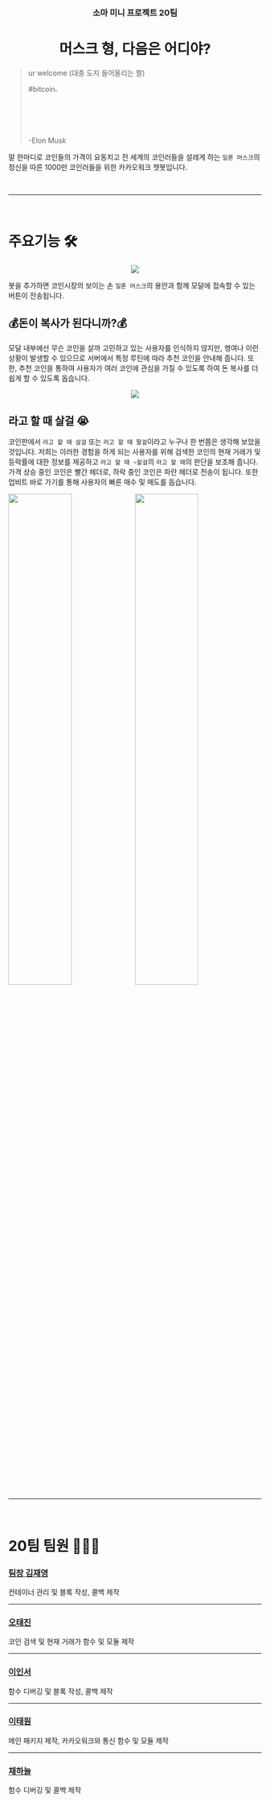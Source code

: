 <div align='center'>
 <h3 >소마 미니 프로젝트 20팀</h3>
 <h1>머스크 형, 다음은 어디야?</h1>
</div>


> ur welcome
> (대충 도지 들어올리는 짤)
>
> #bitcoin<img src="https://abs.twimg.com/hashflags/Bitcoin_evergreen/Bitcoin_evergreen.png" width=2% height=2%>
>
> -Elon Musk

말 한마디로 코인들의 가격이 요동치고 전 세계의 코인러들을 설레게 하는 `일론 머스크`의 정신을 따른 1000만 코인러들을 위한 카카오워크 챗봇입니다.

<br>
<hr>
<br>

# 주요기능 🛠

<div align="center">
<img src="https://tva1.sinaimg.cn/large/008i3skNgy1gq0thfsjkwj30eo0fmte5.jpg" align="center">
</div>

봇을 추가하면 코인시장의 보이는 손 `일론 머스크`의 용안과 함께 모달에 접속할 수 있는 버튼이 전송됩니다.

## 💰돈이 복사가 된다니까?💰
모달 내부에선 무슨 코인을 살까 고민하고 있는 사용자를 인식하지 않지만, 행여나 이런 상황이 발생할 수 있으므로 서버에서 특정 루틴에 따라 추천 코인을 안내해 줍니다. 또한, 추천 코인을 통하여 사용자가 여러 코인에 관심을 가질 수 있도록 하여 돈 복사를 더 쉽게 할 수 있도록 돕습니다.

<div align="center">
<img src="https://tva1.sinaimg.cn/large/008i3skNgy1gq12fwsgawj30h608y0ti.jpg" align="center">
</div>

## 라고 할 때 살걸 😭

코인판에서 `라고 할 때 살걸` 또는 `라고 할 때 팔걸`이라고 누구나 한 번쯤은 생각해 보았을 것입니다. 저희는 이러한 경험을 하게 되는 사용자를 위해 검색한 코인의 현재 거래가 및 등락률에 대한 정보를 제공하고 `라고 할 때 ~할걸`의 `라고 할 때`의 판단을 보조해 줍니다. 가격 상승 중인 코인은 빨간 헤더로, 하락 중인 코인은 파란 헤더로 전송이 됩니다. 또한 업비트 바로 가기를 통해 사용자의 빠른 매수 및 매도를 돕습니다.

<img src="https://tva1.sinaimg.cn/large/008i3skNgy1gq143apzzfj30ew0cowfr.jpg" align="center" width=50%><img src="https://tva1.sinaimg.cn/large/008i3skNgy1gq143a3fn1j30eq0cg3zt.jpg" align="center" width=50%>

<br>
<hr>
<br>

# 20팀 팀원 🧑🏻‍💻

### [팀장 김재영](https://github.com/md1284)

컨테이너 관리 및 블록 작성, 콜백 제작

---

### [오태진](https://github.com/ORANZINO)

코인 검색 및 현재 거래가 함수 및 모듈 제작

---

### [이인서](https://github.com/Devlee247)

함수 디버깅 및 블록 작성, 콜백 제작

---

### [이태원](https://github.com/elixter)

메인 패키지 제작, 카카오워크와 통신 함수 및 모듈 제작

---

### [채하늘](https://github.com/G0RiyA)

함수 디버깅 및 콜백 제작
